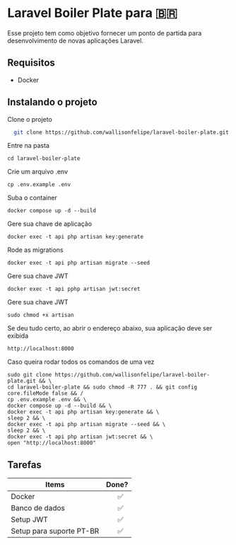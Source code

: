 
# Laravel Boiler Plate para 🇧🇷

Esse projeto tem como objetivo fornecer um ponto de partida para desenvolvimento de novas aplicações Laravel.


## Requisitos

- Docker


## Instalando o projeto

Clone o projeto

```bash
  git clone https://github.com/wallisonfelipe/laravel-boiler-plate.git
```

Entre na pasta
```
cd laravel-boiler-plate
```

Crie um arquivo .env
```
cp .env.example .env
```

Suba o container
```
docker compose up -d --build
```

Gere sua chave de aplicação
```
docker exec -t api php artisan key:generate
```


Rode as migrations
```
docker exec -t api php artisan migrate --seed
```

Gere sua chave JWT
```
docker exec -t api pphp artisan jwt:secret
```

Gere sua chave JWT
```
sudo chmod +x artisan
```

Se deu tudo certo, ao abrir o endereço abaixo, sua aplicação deve ser exibida
```
http://localhost:8000
```

Caso queira rodar todos os comandos de uma vez
```
sudo git clone https://github.com/wallisonfelipe/laravel-boiler-plate.git && \
cd laravel-boiler-plate && sudo chmod -R 777 . && git config core.fileMode false && /
cp .env.example .env && \
docker compose up -d --build && \
docker exec -t api php artisan key:generate && \
sleep 2 && \
docker exec -t api php artisan migrate --seed && \
sleep 2 && \
docker exec -t api php artisan jwt:secret && \
open "http://localhost:8000"

```



## Tarefas

| Items              | Done?                                                |
| ------------------ | ---------------------------------------------------------------- |
| Docker       |  &nbsp;&nbsp;&nbsp;&nbsp;&nbsp;&nbsp;✅ |
| Banco de dados     | &nbsp;&nbsp;&nbsp;&nbsp;&nbsp;&nbsp;✅ |
| Setup JWT           | &nbsp;&nbsp;&nbsp;&nbsp;&nbsp;&nbsp;✅ |
| Setup para suporte PT-BR           | &nbsp;&nbsp;&nbsp;&nbsp;&nbsp;&nbsp;✅ |

